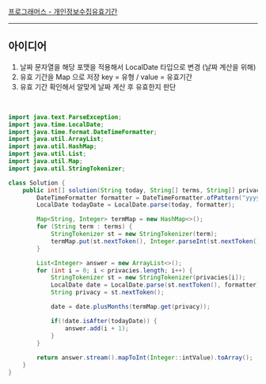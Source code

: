 [프로그래머스 - 개인정보수집유효기간](https://school.programmers.co.kr/learn/courses/30/lessons/150370)

---
## 아이디어
1. 날짜 문자열을 해당 포맷을 적용해서 LocalDate 타입으로 변경 (날짜 계산을 위해)    
2. 유효 기간을 Map 으로 저장 key = 유형 / value = 유효기간  
3. 유효 기간 확인해서 알맞게 날짜 계산 후 유효한지 판단

</br>

```java
import java.text.ParseException;
import java.time.LocalDate;
import java.time.format.DateTimeFormatter;
import java.util.ArrayList;
import java.util.HashMap;
import java.util.List;
import java.util.Map;
import java.util.StringTokenizer;

class Solution {
    public int[] solution(String today, String[] terms, String[] privacies)  throws ParseException {
		DateTimeFormatter formatter = DateTimeFormatter.ofPattern("yyyy.MM.dd");
		LocalDate todayDate = LocalDate.parse(today, formatter);

		Map<String, Integer> termMap = new HashMap<>();
		for (String term : terms) {
			StringTokenizer st = new StringTokenizer(term);
			termMap.put(st.nextToken(), Integer.parseInt(st.nextToken()));
		}

		List<Integer> answer = new ArrayList<>();
		for (int i = 0; i < privacies.length; i++) {
			StringTokenizer st = new StringTokenizer(privacies[i]);
			LocalDate date = LocalDate.parse(st.nextToken(), formatter);
			String privacy = st.nextToken();

			date = date.plusMonths(termMap.get(privacy));

			if(!date.isAfter(todayDate)) {
				answer.add(i + 1);
			}
		}
        
        return answer.stream().mapToInt(Integer::intValue).toArray();
    }
}
```